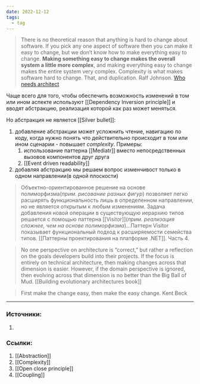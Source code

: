 ```yaml
---
date: 2022-12-12
tags:
  - tag
---
```


> There is no theoretical reason that anything is hard to change about software. If you pick any one aspect of software then you can make it easy to change, but we don’t know how to make everything easy to change. **Making something easy to change makes the overall system a little more complex**, and making everything easy to change makes the entire system very complex. Complexity is what makes software hard to change. That, and duplication. Ralf Johnson. [Who needs architect](https://martinfowler.com/ieeeSoftware/whoNeedsArchitect.pdf)

Чаще всего для того, чтобы обеспечить возможность изменений в том или ином аспекте используют [[Dependency Inversion principle]] и вводят абстракцию, реализация которой как раз может меняться.

Но абстракция не является [[Silver bullet]]:

1. добавление абстракции может усложнить чтение, навигацию по коду, когда нужно понять что действительно происходит в том или ином сценарии - повышает _complexity_. Примеры:
   1. использование паттерна [[Mediatr]] вместо непосредственных вызовов компонентов друг друга
   2. [[Event driven readability]]
1. добавляя абстракцию мы решаем вопрос изменчивост только в одном направлении(в одной плоскости)

> Объектно-ориентированное решение на основе полиморфизма(_прим. рисование разных фигур_) позволяет легко расширять функциональность лишь в определенном направлении, но не является открытым к любым изменениям. Задача добавления новой операции в существующую иерархию типов решается с помощью паттерна [[Visitor]](_прим. реализация сложнее, чем на основе полиморфизма_)...Паттерн Visitor показывает функциональный подход к расширяемости семейства типов. [[Паттерны проектирования на платформе .NET]]. Часть 4.

> No one perspective on architecture is “correct,” but rather a reflection on the goals developers build into their projects. If the focus is entirely on technical architecture, then making changes across that dimension is easier. However, if the domain perspective is ignored, then evolving across that dimension is no better than the Big Ball of Mud. [[Building evolutionary architectures book]]

> First make the change easy, then make the easy change. Kent Beck

---

### Источники:

1.

### Ссылки:

1. [[Abstraction]]
1. [[Complexity]]
1. [[Open close principle]]
1. [[Coupling]]
